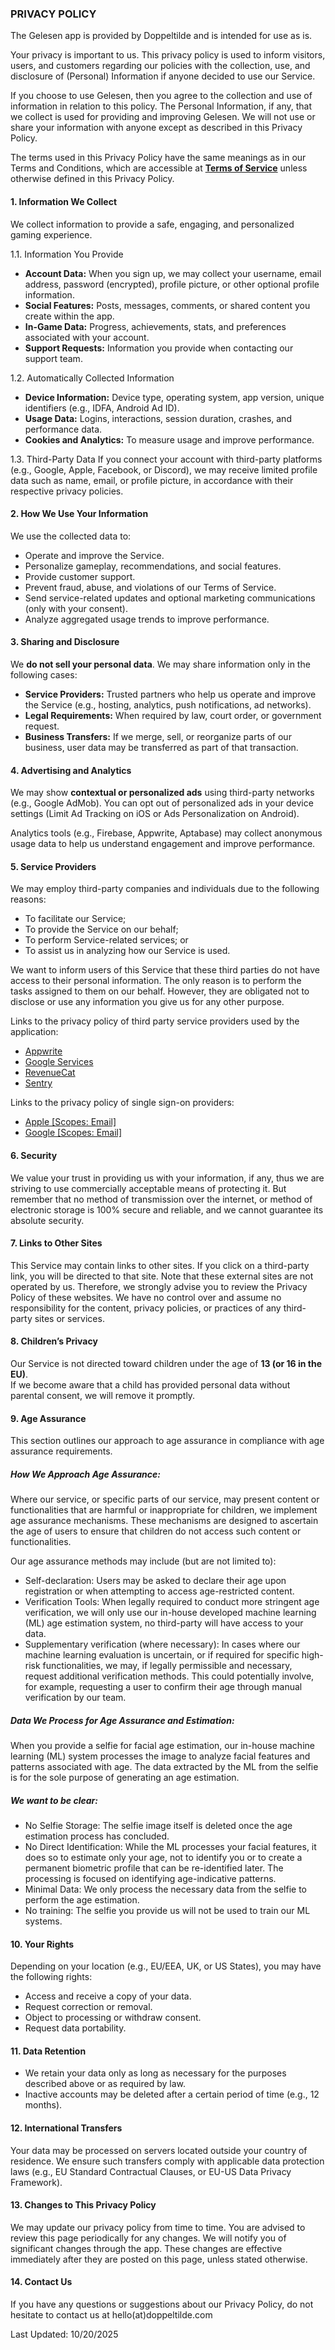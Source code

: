 ### PRIVACY POLICY

The Gelesen app is provided by Doppeltilde and is intended for use as is.

Your privacy is important to us. This privacy policy is used to inform visitors, users, and customers regarding our policies with the collection, use, and disclosure of (Personal) Information if anyone decided to use our Service.

If you choose to use Gelesen, then you agree to the collection and use of information in relation to this policy. The Personal Information, if any, that we collect is used for providing and improving Gelesen. We will not use or share your information with anyone except as described in this Privacy Policy.

The terms used in this Privacy Policy have the same meanings as in our Terms and Conditions, which are accessible at __**[Terms of Service](https://gelesen.app/terms-of-service)**__ unless otherwise defined in this Privacy Policy.

#### 1. Information We Collect

We collect information to provide a safe, engaging, and personalized gaming experience.

1.1. Information You Provide
- **Account Data:** When you sign up, we may collect your username, email address, password (encrypted), profile picture, or other optional profile information.
- **Social Features:** Posts, messages, comments, or shared content you create within the app.
- **In-Game Data:** Progress, achievements, stats, and preferences associated with your account.
- **Support Requests:** Information you provide when contacting our support team.

1.2. Automatically Collected Information
- **Device Information:** Device type, operating system, app version, unique identifiers (e.g., IDFA, Android Ad ID).
- **Usage Data:** Logins, interactions, session duration, crashes, and performance data.
- **Cookies and Analytics:** To measure usage and improve performance.

1.3. Third-Party Data
If you connect your account with third-party platforms (e.g., Google, Apple, Facebook, or Discord), we may receive limited profile data such as name, email, or profile picture, in accordance with their respective privacy policies.


#### 2. How We Use Your Information

We use the collected data to:
- Operate and improve the Service.
- Personalize gameplay, recommendations, and social features.
- Provide customer support.
- Prevent fraud, abuse, and violations of our Terms of Service.
- Send service-related updates and optional marketing communications (only with your consent).
- Analyze aggregated usage trends to improve performance.

#### 3. Sharing and Disclosure

We **do not sell your personal data**. We may share information only in the following cases:

- **Service Providers:** Trusted partners who help us operate and improve the Service (e.g., hosting, analytics, push notifications, ad networks).
- **Legal Requirements:** When required by law, court order, or government request.
- **Business Transfers:** If we merge, sell, or reorganize parts of our business, user data may be transferred as part of that transaction.

#### 4. Advertising and Analytics
We may show **contextual or personalized ads** using third-party networks (e.g., Google AdMob).
You can opt out of personalized ads in your device settings (Limit Ad Tracking on iOS or Ads Personalization on Android).

Analytics tools (e.g., Firebase, Appwrite, Aptabase) may collect anonymous usage data to help us understand engagement and improve performance.

#### 5. Service Providers

We may employ third-party companies and individuals due to the following reasons:
- To facilitate our Service;
- To provide the Service on our behalf;
- To perform Service-related services; or
- To assist us in analyzing how our Service is used.

We want to inform users of this Service that these third parties do not have access to their personal information. The only reason is to perform the tasks assigned to them on our behalf. However, they are obligated not to disclose or use any information you give us for any other purpose.

Links to the privacy policy of third party service providers used by the application:
- [Appwrite](https://appwrite.io/privacy)
- [Google Services](https://policies.google.com/privacy)
- [RevenueCat](https://www.revenuecat.com/privacy/)
- [Sentry](https://sentry.io/privacy/)

Links to the privacy policy of single sign-on providers:

- [Apple [Scopes: Email]](https://www.apple.com/legal/privacy/data/en/sign-in-with-apple/)
- [Google [Scopes: Email]](https://policies.google.com/privacy?hl=en-US)

#### 6. Security

We value your trust in providing us with your information, if any, thus we are striving to use commercially acceptable means of protecting it. But remember that no method of transmission over the internet, or method of electronic storage is 100% secure and reliable, and we cannot guarantee its absolute security.

#### 7. Links to Other Sites

This Service may contain links to other sites. If you click on a third-party link, you will be directed to that site. Note that these external sites are not operated by us. Therefore, we strongly advise you to review the Privacy Policy of these websites. We have no control over and assume no responsibility for the content, privacy policies, or practices of any third-party sites or services.

#### 8. Children’s Privacy

Our Service is not directed toward children under the age of **13 (or 16 in the EU)**.  
If we become aware that a child has provided personal data without parental consent, we will remove it promptly.

#### 9. Age Assurance

This section outlines our approach to age assurance in compliance with age assurance requirements.

##### How We Approach Age Assurance:

Where our service, or specific parts of our service, may present content or functionalities that are harmful or inappropriate for children, we implement age assurance mechanisms. These mechanisms are designed to ascertain the age of users to ensure that children do not access such content or functionalities.

Our age assurance methods may include (but are not limited to):

- Self-declaration: Users may be asked to declare their age upon registration or when attempting to access age-restricted content.
- Verification Tools: When legally required to conduct more stringent age verification, we will only use our in-house developed machine learning (ML) age estimation system, no third-party will have access to your data.
- Supplementary verification (where necessary): In cases where our machine learning evaluation is uncertain, or if required for specific high-risk functionalities, we may, if legally permissible and necessary, request additional verification methods. This could potentially involve, for example, requesting a user to confirm their age through manual verification by our team.

##### Data We Process for Age Assurance and Estimation:

When you provide a selfie for facial age estimation, our in-house machine learning (ML) system processes the image to analyze facial features and patterns associated with age. The data extracted by the ML from the selfie is for the sole purpose of generating an age estimation.

##### We want to be clear:

- No Selfie Storage: The selfie image itself is deleted once the age estimation process has concluded.
- No Direct Identification: While the ML processes your facial features, it does so to estimate only your age, not to identify you or to create a permanent biometric profile that can be re-identified later. The processing is focused on identifying age-indicative patterns.
- Minimal Data: We only process the necessary data from the selfie to perform the age estimation.
- No training: The selfie you provide us will not be used to train our ML systems.

#### 10. Your Rights
Depending on your location (e.g., EU/EEA, UK, or US States), you may have the following rights:

- Access and receive a copy of your data.
- Request correction or removal.
- Object to processing or withdraw consent.
- Request data portability.

#### 11. Data Retention
- We retain your data only as long as necessary for the purposes described above or as required by law.
- Inactive accounts may be deleted after a certain period of time (e.g., 12 months).

#### 12. International Transfers
Your data may be processed on servers located outside your country of residence. We ensure such transfers comply with applicable data protection laws (e.g., EU Standard Contractual Clauses, or EU-US Data Privacy Framework).

#### 13. Changes to This Privacy Policy

We may update our privacy policy from time to time. You are advised to review this page periodically for any changes. We will notify you of significant changes through the app. These changes are effective immediately after they are posted on this page, unless stated otherwise.

#### 14. Contact Us

If you have any questions or suggestions about our Privacy Policy, do not hesitate to contact us at hello(at)doppeltilde.com

Last Updated: 10/20/2025
